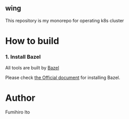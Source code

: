 wing
---

This repository is my monorepo for operating k8s cluster

# How to build

### 1. Install Bazel

All tools are built by [Bazel](https://bazel.build)

Please check [the Official document](https://docs.bazel.build/versions/master/getting-started.html) for installing Bazel.

# Author

Fumihiro Ito